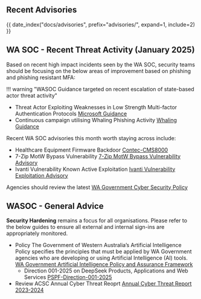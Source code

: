 ## Recent Advisories

{{ date_index("docs/advisories", prefix="advisories/", expand=1, include=2) }}

## WA SOC - Recent Threat Activity (January 2025)

Based on recent high impact incidents seen by the WA SOC, security teams should be focusing on the below areas of improvement based on phishing and phishing resistant MFA:

!!! warning "WASOC Guidance targeted on recent escalation of state-based actor threat activity"

- Threat Actor Exploiting Weaknesses in Low Strength Multi-factor Authentication Protocols [Microsoft Guidance](https://learn.microsoft.com/en-us/entra/identity/authentication/concept-authentication-strengths#built-in-authentication-strengths)
- Continuous campaign utilising Whaling Phishing Activity [Whaling Guidance](https://www.crowdstrike.com/en-us/cybersecurity-101/social-engineering/whaling-attack/)

Recent WA SOC advisories this month worth staying across include:

- Healthcare Equipment Firmware Backdoor [Contec-CMS8000](https://www.cisa.gov/resources-tools/resources/contec-cms8000-contains-backdoor)
- 7-Zip MotW Bypass Vulnerability [7-Zip MotW Bypass Vulnerability Advisory](https://soc.cyber.wa.gov.au/advisories/20250122002-7-Zip-MotW-Bypass-Vulnerability/)
- Ivanti Vulnerability Known Active Exploitation [Ivanti Vulnerability Exploitation Advisory](https://soc.cyber.wa.gov.au/advisories/20250109001-Ivanti-Known-Exploited-Vulnerability/)

Agencies should review the latest [WA Government Cyber Security Policy](https://www.wa.gov.au/government/publications/2024-wa-government-cyber-security-policy)

## WASOC - General Advice

**Security Hardening** remains a focus for all organisations. Please refer to the below guides to ensure all external and internal sign-ins are appropriately monitored.

- Policy The Government of Western Australia’s Artificial Intelligence Policy specifies the principles that must be applied by WA Government agencies who are developing or using Artificial Intelligence (AI) tools. [WA Government Artificial Intelligence Policy and Assurance Framework](https://www.wa.gov.au/government/publications/wa-government-artificial-intelligence-policy-and-assurance-framework)
    - Direction 001-2025 on DeepSeek Products, Applications and Web Services [PSPF-Direction-001-2025](https://www.protectivesecurity.gov.au/system/files/2025-02/PSPF-Direction-001-2025.pdf)
- Review ACSC Annual Cyber Threat Reoprt [Annual Cyber Threat Report 2023-2024](https://www.cyber.gov.au/about-us/view-all-content/reports-and-statistics/annual-cyber-threat-report-2023-2024)
